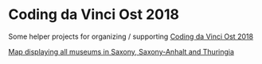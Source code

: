 # Coding da Vinci Ost 2018

Some helper projects for organizing / supporting [Coding da Vinci Ost 2018](https://codingdavinci.de/events/ost/)

[Map displaying all museums in Saxony, Saxony-Anhalt and Thuringia](https://codeforleipzig.github.io/codingdavinciost2018/)
